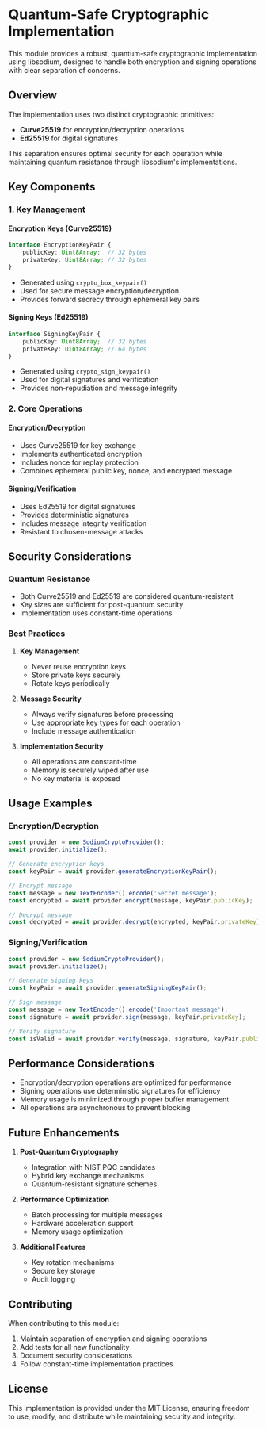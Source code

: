 <!--
Copyright 2024 The Temporal Editioner Contributors

Licensed under the Apache License, Version 2.0 (the "License");
you may not use this file except in compliance with the License.
You may obtain a copy of the License at

    http://www.apache.org/licenses/LICENSE-2.0

Unless required by applicable law or agreed to in writing, software
distributed under the License is distributed on an "AS IS" BASIS,
WITHOUT WARRANTIES OR CONDITIONS OF ANY KIND, either express or implied.
See the License for the specific language governing permissions and
limitations under the License.

<!---->


# Quantum-Safe Cryptographic Implementation

This module provides a robust, quantum-safe cryptographic implementation using libsodium, designed to handle both encryption and signing operations with clear separation of concerns.

## Overview

The implementation uses two distinct cryptographic primitives:
- **Curve25519** for encryption/decryption operations
- **Ed25519** for digital signatures

This separation ensures optimal security for each operation while maintaining quantum resistance through libsodium's implementations.

## Key Components

### 1. Key Management

#### Encryption Keys (Curve25519)
```typescript
interface EncryptionKeyPair {
    publicKey: Uint8Array;  // 32 bytes
    privateKey: Uint8Array; // 32 bytes
}
```
- Generated using `crypto_box_keypair()`
- Used for secure message encryption/decryption
- Provides forward secrecy through ephemeral key pairs

#### Signing Keys (Ed25519)
```typescript
interface SigningKeyPair {
    publicKey: Uint8Array;  // 32 bytes
    privateKey: Uint8Array; // 64 bytes
}
```
- Generated using `crypto_sign_keypair()`
- Used for digital signatures and verification
- Provides non-repudiation and message integrity

### 2. Core Operations

#### Encryption/Decryption
- Uses Curve25519 for key exchange
- Implements authenticated encryption
- Includes nonce for replay protection
- Combines ephemeral public key, nonce, and encrypted message

#### Signing/Verification
- Uses Ed25519 for digital signatures
- Provides deterministic signatures
- Includes message integrity verification
- Resistant to chosen-message attacks

## Security Considerations

### Quantum Resistance
- Both Curve25519 and Ed25519 are considered quantum-resistant
- Key sizes are sufficient for post-quantum security
- Implementation uses constant-time operations

### Best Practices
1. **Key Management**
   - Never reuse encryption keys
   - Store private keys securely
   - Rotate keys periodically

2. **Message Security**
   - Always verify signatures before processing
   - Use appropriate key types for each operation
   - Include message authentication

3. **Implementation Security**
   - All operations are constant-time
   - Memory is securely wiped after use
   - No key material is exposed

## Usage Examples

### Encryption/Decryption
```typescript
const provider = new SodiumCryptoProvider();
await provider.initialize();

// Generate encryption keys
const keyPair = await provider.generateEncryptionKeyPair();

// Encrypt message
const message = new TextEncoder().encode('Secret message');
const encrypted = await provider.encrypt(message, keyPair.publicKey);

// Decrypt message
const decrypted = await provider.decrypt(encrypted, keyPair.privateKey);
```

### Signing/Verification
```typescript
const provider = new SodiumCryptoProvider();
await provider.initialize();

// Generate signing keys
const keyPair = await provider.generateSigningKeyPair();

// Sign message
const message = new TextEncoder().encode('Important message');
const signature = await provider.sign(message, keyPair.privateKey);

// Verify signature
const isValid = await provider.verify(message, signature, keyPair.publicKey);
```

## Performance Considerations

- Encryption/decryption operations are optimized for performance
- Signing operations use deterministic signatures for efficiency
- Memory usage is minimized through proper buffer management
- All operations are asynchronous to prevent blocking

## Future Enhancements

1. **Post-Quantum Cryptography**
   - Integration with NIST PQC candidates
   - Hybrid key exchange mechanisms
   - Quantum-resistant signature schemes

2. **Performance Optimization**
   - Batch processing for multiple messages
   - Hardware acceleration support
   - Memory usage optimization

3. **Additional Features**
   - Key rotation mechanisms
   - Secure key storage
   - Audit logging

## Contributing

When contributing to this module:
1. Maintain separation of encryption and signing operations
2. Add tests for all new functionality
3. Document security considerations
4. Follow constant-time implementation practices

## License

This implementation is provided under the MIT License, ensuring freedom to use, modify, and distribute while maintaining security and integrity. 